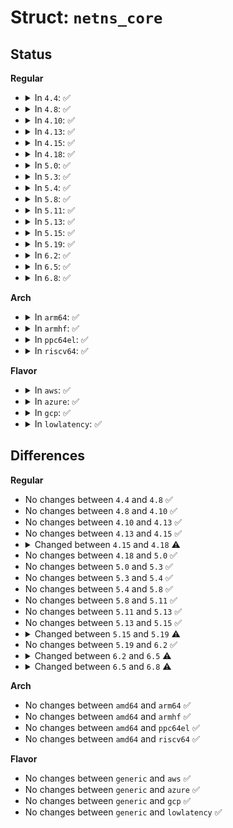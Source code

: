 # Struct: <code>netns_core</code>

## Status
<b>Regular</b>
<ul>
<li>
<details>
<summary>In <code>4.4</code>: ✅</summary>

```c
struct netns_core {
    struct ctl_table_header *sysctl_hdr;
    int sysctl_somaxconn;
    struct prot_inuse *inuse;
};
```
</details>
</li>
<li>
<details>
<summary>In <code>4.8</code>: ✅</summary>

```c
struct netns_core {
    struct ctl_table_header *sysctl_hdr;
    int sysctl_somaxconn;
    struct prot_inuse *inuse;
};
```
</details>
</li>
<li>
<details>
<summary>In <code>4.10</code>: ✅</summary>

```c
struct netns_core {
    struct ctl_table_header *sysctl_hdr;
    int sysctl_somaxconn;
    struct prot_inuse *inuse;
};
```
</details>
</li>
<li>
<details>
<summary>In <code>4.13</code>: ✅</summary>

```c
struct netns_core {
    struct ctl_table_header *sysctl_hdr;
    int sysctl_somaxconn;
    struct prot_inuse *inuse;
};
```
</details>
</li>
<li>
<details>
<summary>In <code>4.15</code>: ✅</summary>

```c
struct netns_core {
    struct ctl_table_header *sysctl_hdr;
    int sysctl_somaxconn;
    struct prot_inuse *inuse;
};
```
</details>
</li>
<li>
<details>
<summary>In <code>4.18</code>: ✅</summary>

```c
struct netns_core {
    struct ctl_table_header *sysctl_hdr;
    int sysctl_somaxconn;
    int *sock_inuse;
    struct prot_inuse *prot_inuse;
};
```
</details>
</li>
<li>
<details>
<summary>In <code>5.0</code>: ✅</summary>

```c
struct netns_core {
    struct ctl_table_header *sysctl_hdr;
    int sysctl_somaxconn;
    int *sock_inuse;
    struct prot_inuse *prot_inuse;
};
```
</details>
</li>
<li>
<details>
<summary>In <code>5.3</code>: ✅</summary>

```c
struct netns_core {
    struct ctl_table_header *sysctl_hdr;
    int sysctl_somaxconn;
    int *sock_inuse;
    struct prot_inuse *prot_inuse;
};
```
</details>
</li>
<li>
<details>
<summary>In <code>5.4</code>: ✅</summary>

```c
struct netns_core {
    struct ctl_table_header *sysctl_hdr;
    int sysctl_somaxconn;
    int *sock_inuse;
    struct prot_inuse *prot_inuse;
};
```
</details>
</li>
<li>
<details>
<summary>In <code>5.8</code>: ✅</summary>

```c
struct netns_core {
    struct ctl_table_header *sysctl_hdr;
    int sysctl_somaxconn;
    int *sock_inuse;
    struct prot_inuse *prot_inuse;
};
```
</details>
</li>
<li>
<details>
<summary>In <code>5.11</code>: ✅</summary>

```c
struct netns_core {
    struct ctl_table_header *sysctl_hdr;
    int sysctl_somaxconn;
    int *sock_inuse;
    struct prot_inuse *prot_inuse;
};
```
</details>
</li>
<li>
<details>
<summary>In <code>5.13</code>: ✅</summary>

```c
struct netns_core {
    struct ctl_table_header *sysctl_hdr;
    int sysctl_somaxconn;
    int *sock_inuse;
    struct prot_inuse *prot_inuse;
};
```
</details>
</li>
<li>
<details>
<summary>In <code>5.15</code>: ✅</summary>

```c
struct netns_core {
    struct ctl_table_header *sysctl_hdr;
    int sysctl_somaxconn;
    int *sock_inuse;
    struct prot_inuse *prot_inuse;
};
```
</details>
</li>
<li>
<details>
<summary>In <code>5.19</code>: ✅</summary>

```c
struct netns_core {
    struct ctl_table_header *sysctl_hdr;
    int sysctl_somaxconn;
    u8 sysctl_txrehash;
    struct prot_inuse *prot_inuse;
};
```
</details>
</li>
<li>
<details>
<summary>In <code>6.2</code>: ✅</summary>

```c
struct netns_core {
    struct ctl_table_header *sysctl_hdr;
    int sysctl_somaxconn;
    u8 sysctl_txrehash;
    struct prot_inuse *prot_inuse;
};
```
</details>
</li>
<li>
<details>
<summary>In <code>6.5</code>: ✅</summary>

```c
struct netns_core {
    struct ctl_table_header *sysctl_hdr;
    int sysctl_somaxconn;
    u8 sysctl_txrehash;
    struct prot_inuse *prot_inuse;
    struct cpumask *rps_default_mask;
};
```
</details>
</li>
<li>
<details>
<summary>In <code>6.8</code>: ✅</summary>

```c
struct netns_core {
    struct ctl_table_header *sysctl_hdr;
    int sysctl_somaxconn;
    int sysctl_optmem_max;
    u8 sysctl_txrehash;
    struct prot_inuse *prot_inuse;
    struct cpumask *rps_default_mask;
};
```
</details>
</li>
</ul>
<b>Arch</b>
<ul>
<li>
<details>
<summary>In <code>arm64</code>: ✅</summary>

```c
struct netns_core {
    struct ctl_table_header *sysctl_hdr;
    int sysctl_somaxconn;
    int *sock_inuse;
    struct prot_inuse *prot_inuse;
};
```
</details>
</li>
<li>
<details>
<summary>In <code>armhf</code>: ✅</summary>

```c
struct netns_core {
    struct ctl_table_header *sysctl_hdr;
    int sysctl_somaxconn;
    int *sock_inuse;
    struct prot_inuse *prot_inuse;
};
```
</details>
</li>
<li>
<details>
<summary>In <code>ppc64el</code>: ✅</summary>

```c
struct netns_core {
    struct ctl_table_header *sysctl_hdr;
    int sysctl_somaxconn;
    int *sock_inuse;
    struct prot_inuse *prot_inuse;
};
```
</details>
</li>
<li>
<details>
<summary>In <code>riscv64</code>: ✅</summary>

```c
struct netns_core {
    struct ctl_table_header *sysctl_hdr;
    int sysctl_somaxconn;
    int *sock_inuse;
    struct prot_inuse *prot_inuse;
};
```
</details>
</li>
</ul>
<b>Flavor</b>
<ul>
<li>
<details>
<summary>In <code>aws</code>: ✅</summary>

```c
struct netns_core {
    struct ctl_table_header *sysctl_hdr;
    int sysctl_somaxconn;
    int *sock_inuse;
    struct prot_inuse *prot_inuse;
};
```
</details>
</li>
<li>
<details>
<summary>In <code>azure</code>: ✅</summary>

```c
struct netns_core {
    struct ctl_table_header *sysctl_hdr;
    int sysctl_somaxconn;
    int *sock_inuse;
    struct prot_inuse *prot_inuse;
};
```
</details>
</li>
<li>
<details>
<summary>In <code>gcp</code>: ✅</summary>

```c
struct netns_core {
    struct ctl_table_header *sysctl_hdr;
    int sysctl_somaxconn;
    int *sock_inuse;
    struct prot_inuse *prot_inuse;
};
```
</details>
</li>
<li>
<details>
<summary>In <code>lowlatency</code>: ✅</summary>

```c
struct netns_core {
    struct ctl_table_header *sysctl_hdr;
    int sysctl_somaxconn;
    int *sock_inuse;
    struct prot_inuse *prot_inuse;
};
```
</details>
</li>
</ul>

## Differences
<b>Regular</b>
<ul>
<li>
No changes between <code>4.4</code> and <code>4.8</code> ✅
</li>
<li>
No changes between <code>4.8</code> and <code>4.10</code> ✅
</li>
<li>
No changes between <code>4.10</code> and <code>4.13</code> ✅
</li>
<li>
No changes between <code>4.13</code> and <code>4.15</code> ✅
</li>
<li>
<details>
<summary>Changed between <code>4.15</code> and <code>4.18</code> ⚠️</summary>
<ul>
<li>
<b>Field added. </b>
<code>int *sock_inuse</code>
</li>
<li>
<b>Field added. </b>
<code>struct prot_inuse *prot_inuse</code>
</li>
<li>
<b>Field removed. </b>
<code>struct prot_inuse *inuse</code>
</li>
</ul>
</details>
</li>
<li>
No changes between <code>4.18</code> and <code>5.0</code> ✅
</li>
<li>
No changes between <code>5.0</code> and <code>5.3</code> ✅
</li>
<li>
No changes between <code>5.3</code> and <code>5.4</code> ✅
</li>
<li>
No changes between <code>5.4</code> and <code>5.8</code> ✅
</li>
<li>
No changes between <code>5.8</code> and <code>5.11</code> ✅
</li>
<li>
No changes between <code>5.11</code> and <code>5.13</code> ✅
</li>
<li>
No changes between <code>5.13</code> and <code>5.15</code> ✅
</li>
<li>
<details>
<summary>Changed between <code>5.15</code> and <code>5.19</code> ⚠️</summary>
<ul>
<li>
<b>Field added. </b>
<code>u8 sysctl_txrehash</code>
</li>
<li>
<b>Field removed. </b>
<code>int *sock_inuse</code>
</li>
</ul>
</details>
</li>
<li>
No changes between <code>5.19</code> and <code>6.2</code> ✅
</li>
<li>
<details>
<summary>Changed between <code>6.2</code> and <code>6.5</code> ⚠️</summary>
<ul>
<li>
<b>Field added. </b>
<code>struct cpumask *rps_default_mask</code>
</li>
</ul>
</details>
</li>
<li>
<details>
<summary>Changed between <code>6.5</code> and <code>6.8</code> ⚠️</summary>
<ul>
<li>
<b>Field added. </b>
<code>int sysctl_optmem_max</code>
</li>
</ul>
</details>
</li>
</ul>
<b>Arch</b>
<ul>
<li>
No changes between <code>amd64</code> and <code>arm64</code> ✅
</li>
<li>
No changes between <code>amd64</code> and <code>armhf</code> ✅
</li>
<li>
No changes between <code>amd64</code> and <code>ppc64el</code> ✅
</li>
<li>
No changes between <code>amd64</code> and <code>riscv64</code> ✅
</li>
</ul>
<b>Flavor</b>
<ul>
<li>
No changes between <code>generic</code> and <code>aws</code> ✅
</li>
<li>
No changes between <code>generic</code> and <code>azure</code> ✅
</li>
<li>
No changes between <code>generic</code> and <code>gcp</code> ✅
</li>
<li>
No changes between <code>generic</code> and <code>lowlatency</code> ✅
</li>
</ul>
